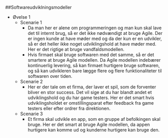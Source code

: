

##Softwareudviklningsmodeller

- Øvelse 1
    - Scenarie 1
      - Da man her er alene om programmeringen og man kun skal lave det til internt brug, så er det ikke nødvændigt at bruge Agile. Der er ingen kunde at have møder med og da der kun er en udvikler, så er det heller ikke noget udviklingshold at have møder med. Her er det rigtige at bruge vandfaldsmodellen.
      - Hvis firmaet skal bruge softwaren med det samme, så er det smartere at bruge Agile modellen. Da Agile modellen indebærer kontinuerlig levering, så kan firmaet hurtigere bruge softwaren, og så kan udvikleren bare lægge flere og flere funktionaliteter til softwaren over tiden.
    - Scenarie 2
      - Her er der tale om et firma, der laver et spil, som de forventer bliver en stor success. Det vil sige at du har blandt andet et udviklingshold og du har game testers. Her er det smart hvis udviklingsholdet er omstillingsparat efter feedback fra game testers eller efter ordrer fra direktionen.
    - Scenarie 3
      - Et firma skal udvikle en app, som en gruppe af befolkingen skal bruge. Her er det smart at bruge Agile modellen, da appen hurtigere kan komme ud og kunderne hurtigere kan bruge den. 
